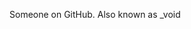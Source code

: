 
<!---
nickelll3098/nickelll3098 is a ✨ special ✨ repository because its `README.md` (this file) appears on your GitHub profile.
You can click the Preview link to take a look at your changes.
--->
Someone on GitHub.
  Also known as _void
